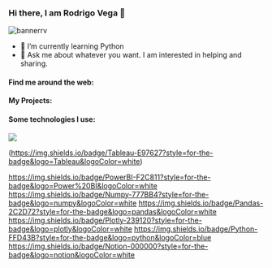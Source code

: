 ### Hi there, I am Rodrigo Vega 👋

![bannerrv](https://user-images.githubusercontent.com/44279449/200409689-f5610be0-3c90-4442-a01f-722dee9cfd00.jpg)


- 🌱 I’m currently learning Python
- 💬 Ask me about whatever you want. I am interested in helping and sharing.



#### Find me around the web: 


#### My Projects:


#### Some technologies I use:


   <img src="[https://img.shields.io/badge/STATUS-EN%20DESAROLLO-green](https://img.shields.io/badge/PowerBI-F2C811?style=for-the-badge&logo=Power%20BI&logoColor=white
)">

(https://img.shields.io/badge/Tableau-E97627?style=for-the-badge&logo=Tableau&logoColor=white)

https://img.shields.io/badge/PowerBI-F2C811?style=for-the-badge&logo=Power%20BI&logoColor=white
https://img.shields.io/badge/Numpy-777BB4?style=for-the-badge&logo=numpy&logoColor=white
https://img.shields.io/badge/Pandas-2C2D72?style=for-the-badge&logo=pandas&logoColor=white
https://img.shields.io/badge/Plotly-239120?style=for-the-badge&logo=plotly&logoColor=white
https://img.shields.io/badge/Python-FFD43B?style=for-the-badge&logo=python&logoColor=blue
https://img.shields.io/badge/Notion-000000?style=for-the-badge&logo=notion&logoColor=white







<!--
**rokyv/rokyv** is a ✨ _special_ ✨ repository because its `README.md` (this file) appears on your GitHub profile.

Here are some ideas to get you started:

- 🔭 I’m currently working on ...
- 🌱 I’m currently learning ...
- 👯 I’m looking to collaborate on ...
- 🤔 I’m looking for help with ...
- 💬 Ask me about ...
- 📫 How to reach me: ...
- 😄 Pronouns: ...
- ⚡ Fun fact: ...
-->
